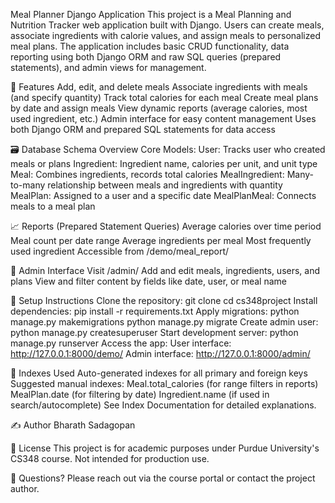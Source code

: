 Meal Planner Django Application
This project is a Meal Planning and Nutrition Tracker web application built with Django. Users can create meals, associate ingredients with calorie values, and assign meals to personalized meal plans. The application includes basic CRUD functionality, data reporting using both Django ORM and raw SQL queries (prepared statements), and admin views for management.

🚀 Features
Add, edit, and delete meals
Associate ingredients with meals (and specify quantity)
Track total calories for each meal
Create meal plans by date and assign meals
View dynamic reports (average calories, most used ingredient, etc.)
Admin interface for easy content management
Uses both Django ORM and prepared SQL statements for data access

🗃️ Database Schema Overview
Core Models:
User: Tracks user who created meals or plans
Ingredient: Ingredient name, calories per unit, and unit type
Meal: Combines ingredients, records total calories
MealIngredient: Many-to-many relationship between meals and ingredients with quantity
MealPlan: Assigned to a user and a specific date
MealPlanMeal: Connects meals to a meal plan

📈 Reports (Prepared Statement Queries)
Average calories over time period
Meal count per date range
Average ingredients per meal
Most frequently used ingredient
Accessible from /demo/meal_report/

🔐 Admin Interface
Visit /admin/
Add and edit meals, ingredients, users, and plans
View and filter content by fields like date, user, or meal name

📌 Setup Instructions
Clone the repository:
git clone <your-repo-url>
cd cs348project
Install dependencies:
pip install -r requirements.txt
Apply migrations:
python manage.py makemigrations
python manage.py migrate
Create admin user:
python manage.py createsuperuser
Start development server:
python manage.py runserver
Access the app:
User interface: http://127.0.0.1:8000/demo/
Admin interface: http://127.0.0.1:8000/admin/

📄 Indexes Used
Auto-generated indexes for all primary and foreign keys
Suggested manual indexes:
Meal.total_calories (for range filters in reports)
MealPlan.date (for filtering by date)
Ingredient.name (if used in search/autocomplete)
See Index Documentation for detailed explanations.

✍️ Author
Bharath Sadagopan

📝 License
This project is for academic purposes under Purdue University's CS348 course. Not intended for production use.

💬 Questions?
Please reach out via the course portal or contact the project author.


